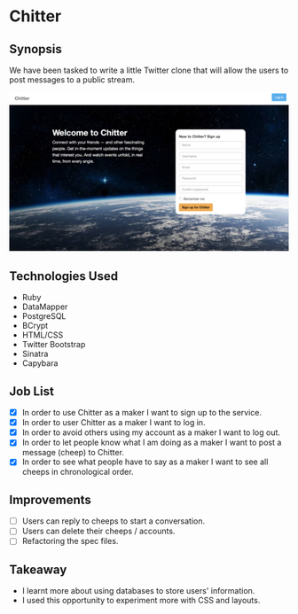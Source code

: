 Chitter
=======================

## Synopsis

We have been tasked to write a little Twitter clone that will allow the users to post messages to a public stream.

![EXAMPLE](https://github.com/stepholdcorn/chitter/blob/master/public/images/example.png)

## Technologies Used

- Ruby
- DataMapper
- PostgreSQL
- BCrypt
- HTML/CSS
- Twitter Bootstrap
- Sinatra
- Capybara

## Job List

- [x] In order to use Chitter as a maker I want to sign up to the service.
- [x] In order to user Chitter as a maker I want to log in.
- [x] In order to avoid others using my account as a maker I want to log out.
- [x] In order to let people know what I am doing as a maker I want to post a message (cheep) to Chitter.
- [x] In order to see what people have to say as a maker I want to see all cheeps in chronological order.

## Improvements

- [ ] Users can reply to cheeps to start a conversation.
- [ ] Users can delete their cheeps / accounts.
- [ ] Refactoring the spec files.

## Takeaway

- I learnt more about using databases to store users' information.
- I used this opportunity to experiment more with CSS and layouts.